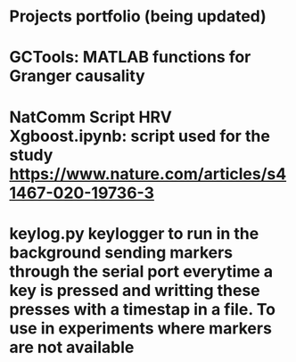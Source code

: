 # Projects portfolio (being updated)

# GCTools: MATLAB functions for Granger causality
# NatComm Script HRV Xgboost.ipynb: script used for the study https://www.nature.com/articles/s41467-020-19736-3
# keylog.py keylogger to run in the background sending markers through the serial port everytime a key is pressed and writting these presses with a timestap in a file. To use in experiments where markers are not available
